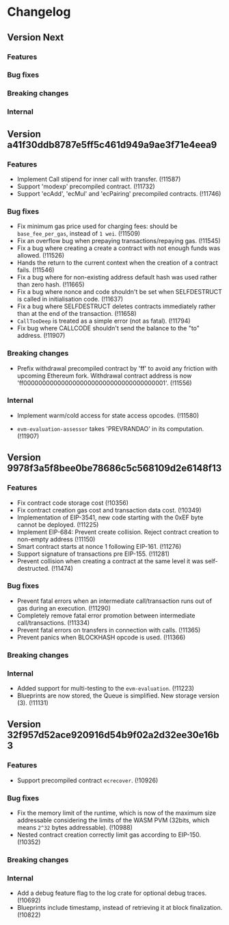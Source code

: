 # Changelog

## Version Next

### Features

### Bug fixes

### Breaking changes

### Internal

## Version a41f30ddb8787e5ff5c461d949a9ae3f71e4eea9

### Features

- Implement Call stipend for inner call with transfer. (!11587)
- Support 'modexp' precompiled contract. (!11732)
- Support 'ecAdd', 'ecMul' and 'ecPairing' precompiled contracts. (!11746)


### Bug fixes

- Fix minimum gas price used for charging fees: should be `base_fee_per_gas`, instead of `1 wei`. (!11509)
- Fix an overflow bug when prepaying transactions/repaying gas. (!11545)
- Fix a bug where creating a create a contract with not enough funds was allowed. (!11526)
- Hands the return to the current context when the creation of a contract fails. (!11546)
- Fix a bug where for non-existing address default hash was used rather than zero hash. (!11665)
- Fix a bug where nonce and code shouldn't be set when SELFDESTRUCT is called
  in initialisation code. (!11637)
- Fix a bug where SELFDESTRUCT deletes contracts immediately rather than at the end of the transaction. (!11658)
- `CallTooDeep` is treated as a simple error (not as fatal). (!11794)
- Fix bug where CALLCODE shouldn't send the balance to the "to" address. (!11907)

### Breaking changes

- Prefix withdrawal precompiled contract by 'ff' to avoid any friction with upcoming Ethereum fork.
  Withdrawal contract address is now 'ff00000000000000000000000000000000000001'. (!11556)
  
### Internal
- Implement warm/cold access for state access opcodes. (!11580)

- `evm-evaluation-assessor` takes 'PREVRANDAO' in its computation. (!11907)

## Version 9978f3a5f8bee0be78686c5c568109d2e6148f13

### Features

- Fix contract code storage cost (!10356)
- Fix contract creation gas cost and transaction data cost. (!10349)
- Implementation of EIP-3541, new code starting with the 0xEF byte cannot be
deployed. (!11225)
- Implement EIP-684: Prevent create collision. Reject contract creation to non-empty address (!11150)
- Smart contract starts at nonce 1 following EIP-161. (!11276)
- Support signature of transactions pre EIP-155. (!11281)
- Prevent collision when creating a contract at the same level it was self-
  destructed. (!11474)

### Bug fixes

- Prevent fatal errors when an intermediate call/transaction runs out of gas during an execution. (!11290)
- Completely remove fatal error promotion between intermediate call/transactions. (!11334)
- Prevent fatal errors on transfers in connection with calls. (!11365)
- Prevent panics when BLOCKHASH opcode is used. (!11366)

### Breaking changes

### Internal

- Added support for multi-testing to the `evm-evaluation`. (!11223)
- Blueprints are now stored, the Queue is simplified. New storage version (3). (!11131)

## Version 32f957d52ace920916d54b9f02a2d32ee30e16b3

### Features

- Support precompiled contract `ecrecover`. (!10926)

### Bug fixes

- Fix the memory limit of the runtime, which is now of the maximum size
  addressable considering the limits of the WASM PVM (32bits, which means `2^32`
  bytes addressable). (!10988)
- Nested contract creation correctly limit gas according to EIP-150. (!10352)

### Breaking changes

### Internal

- Add a debug feature flag to the log crate for optional debug traces. (!10692)
- Blueprints include timestamp, instead of retrieving it at block finalization. (!10822)
